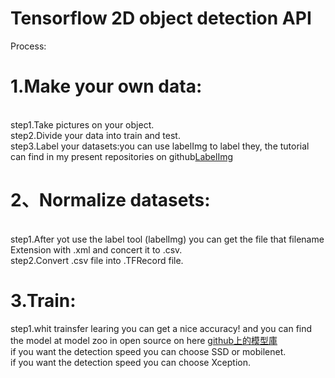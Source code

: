 # Tensorflow 2D object detection API


Process:
# 1.Make your own data:
<br>step1.Take pictures on your object.
<br>step2.Divide your data into train and test.
<br>step3.Label your datasets:you can use labelImg to label they, the tutorial can find in my present repositories on github[LabelImg](https://github.com/yuyangdanny/labeling-tool "labelImg")
# 2、Normalize datasets:
<br>step1.After yot use the label tool (labelImg) you can get the file that filename Extension with .xml and concert it to .csv.
<br>step2.Convert .csv file into .TFRecord file.
# 3.Train:
step1.whit trainsfer learing you can get a nice accuracy! and you can find the model at model zoo in open source on here [github上的模型庫](https://github.com/tensorflow/models/blob/master/research/object_detection/g3doc/detection_model_zoo.md "模型庫")
<br>if you want the detection speed you can choose SSD or mobilenet.
<br>if you want the detection speed you can choose Xception.
